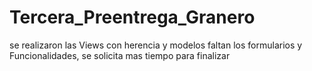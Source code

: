 # Tercera_Preentrega_Granero

se realizaron las Views con herencia y modelos faltan los formularios y Funcionalidades, se solicita mas tiempo para finalizar
